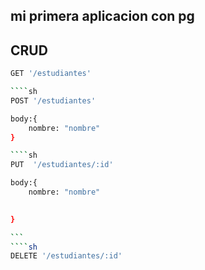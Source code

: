 ## mi primera aplicacion con pg
## CRUD

````sh 
GET '/estudiantes'

````sh 
POST '/estudiantes'

body:{
    nombre: "nombre"
}

````sh
PUT  '/estudiantes/:id'

body:{
    nombre: "nombre"
    

}

```
````sh
DELETE '/estudiantes/:id'
````